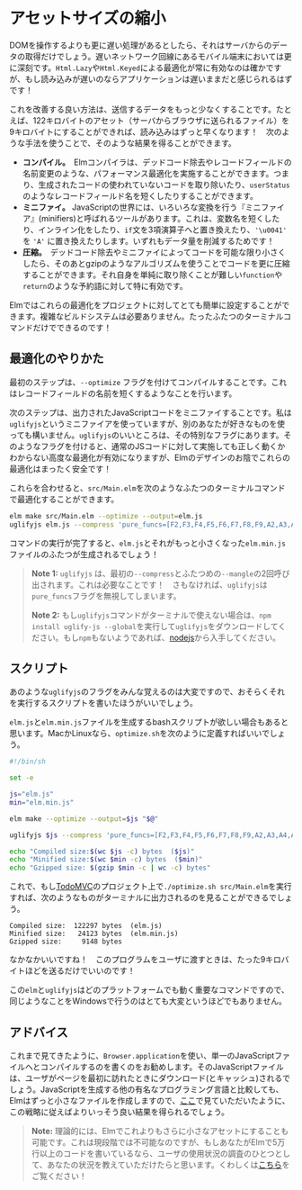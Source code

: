 <!--
# Asset Size
-->

# アセットサイズの縮小

<!--
The only thing that is slower than touching the DOM is talking to servers. Especially for folks on mobile phones with slow internet. So you can optimize your code all day with `Html.Lazy` and `Html.Keyed`, but your application will still feel slow if it loads slowly!
-->

DOMを操作するよりも更に遅い処理があるとしたら、それはサーバからのデータの取得だけでしょう。遅いネットワーク回線にあるモバイル端末においては更に深刻です。`Html.Lazy`や`Html.Keyed`による最適化が常に有効なのは確かですが、もし読み込みが遅いのならアプリケーションは遅いままだと感じられるはずです！

<!--
A great way to improve is to send fewer bits. For example, if a 122kb asset can become a 9kb asset, it will load faster! We get results like that by using the following techniques:
-->

これを改善する良い方法は、送信するデータをもっと少なくすることです。たとえば、122キロバイトのアセット（サーバからブラウザに送られるファイル）を9キロバイトにすることができれば、読み込みはずっと早くなります！　次のような手法を使うことで、そのような結果を得ることができます。

<!--
- **Compilation.** The Elm compiler can perform optimizations like dead code elimination and record field renaming. So it can cut unused code and shorten record field names like `userStatus` in the generated code.
- **Minification.** In the JavaScript world, there are tools called “minifiers” that do a bunch of transformations. They shorten variables. They inline. They convert `if` statements to ternary operators. They turn `'\u0041'` to `'A'`. Anything to save a few bits!
- **Compression.** Once you have gotten the code as small as possible, you can use a compression algorithm like gzip to shrink it even further. It does particularly well with keywords like `function` and `return` that you just cannot get rid of in the code itself.
-->

- **コンパイル。**　Elmコンパイラは、デッドコード除去やレコードフィールドの名前変更のような、パフォーマンス最適化を実施することができます。つまり、生成されたコードの使われていないコードを取り除いたり、`userStatus`のようなレコードフィールド名を短くしたりすることができます。
- **ミニファイ。** JavaScriptの世界には、いろいろな変換を行う『ミニファイア』(minifiers)と呼ばれるツールがあります。これは、変数名を短くしたり、インライン化をしたり、`if`文を3項演算子へと置き換えたり、`'\u0041'` を `'A'` に置き換えたりします。いずれもデータ量を削減するためです！
- **圧縮。**　デッドコード除去やミニファイによってコードを可能な限り小さくしたら、そのあとgzipのようなアルゴリズムを使うことでコードを更に圧縮することができます。それ自身を単純に取り除くことが難しい`function`や`return`のような予約語に対して特に有効です。

<!--
Elm makes it pretty easy to get all this set up for your project. No need for some complex build system. It is just two terminal commands!
-->

Elmではこれらの最適化をプロジェクトに対してとても簡単に設定することができます。複雑なビルドシステムは必要ありません。たったふたつのターミナルコマンドだけでできるのです！


<!--
## Instructions
-->

## 最適化のやりかた

<!--
Step one is to compile with the `--optimize` flag. This does things like shortening record field names.
-->

最初のステップは、`--optimize` フラグを付けてコンパイルすることです。これはレコードフィールドの名前を短くするようなことを行います。

<!--
Step two is to minify the resulting JavaScript code. I use a minifier called `uglifyjs`, but you can use a different one if you want. The neat thing about `uglifyjs` is all its special flags. These flags unlock optimizations that are unreliable in normal JS code, but thanks to the design of Elm, they are totally safe for us!
-->

次のステップは、出力されたJavaScriptコードをミニファイすることです。私は`uglifyjs`というミニファイアを使っていますが、別のあなたが好きなものを使っても構いません。`uglifyjs`のいいところは、その特別なフラグにあります。そのようなフラグを付けると、通常のJSコードに対して実施しても正しく動くかわからない高度な最適化が有効になりますが、Elmのデザインのお陰でこれらの最適化はまったく安全です！

<!--
Putting those together, we can optimize `src/Main.elm` with two terminal commands:
-->

これらを合わせると、`src/Main.elm`を次のようなふたつのターミナルコマンドで最適化することができます。

```bash
elm make src/Main.elm --optimize --output=elm.js
uglifyjs elm.js --compress 'pure_funcs=[F2,F3,F4,F5,F6,F7,F8,F9,A2,A3,A4,A5,A6,A7,A8,A9],pure_getters,keep_fargs=false,unsafe_comps,unsafe' | uglifyjs --mangle --output elm.min.js
```

<!--
After this you will have an `elm.js` and a smaller `elm.min.js` file!
-->

コマンドの実行が完了すると、`elm.js`とそれがもっと小さくなった`elm.min.js`ファイルのふたつが生成されるでしょう！

<!--
> **Note 1:** `uglifyjs` is called twice there. First to `--compress` and second to `--mangle`. This is necessary! Otherwise `uglifyjs` will ignore our `pure_funcs` flag.
>
> **Note 2:** If the `uglifyjs` command is not available in your terminal, you can run the command `npm install uglify-js --global` to download it. If you do not have `npm` either, you can get it with [nodejs](https://nodejs.org/).
-->

> **Note 1:** `uglifyjs` は、最初の`--compress`とふたつめの`--mangle`の2回呼び出されます。これは必要なことです！　さもなければ、`uglifyjs`は`pure_funcs`フラグを無視してしまいます。
>
> **Note 2:** もし`uglifyjs`コマンドがターミナルで使えない場合は、`npm install uglify-js --global`を実行して`uglifyjs`をダウンロードしてください。もし`npm`もないようであれば、[nodejs](https://nodejs.org/)から入手してください。

<!--
## Scripts
-->

## スクリプト

<!--
It is hard to remember all those flags for `uglifyjs`, so it is probably better to write a script that does this.
-->

あのような`uglifyjs`のフラグをみんな覚えるのは大変ですので、おそらくそれを実行するスクリプトを書いたほうがいいでしょう。

<!--
Say we want a bash script that produces `elm.js` and `elm.min.js` files. On Mac or Linux, we can define `optimize.sh` like this:
-->

`elm.js`と`elm.min.js`ファイルを生成するbashスクリプトが欲しい場合もあると思います。MacかLinuxなら、`optimize.sh`を次のように定義すればいいでしょう。

```bash
#!/bin/sh

set -e

js="elm.js"
min="elm.min.js"

elm make --optimize --output=$js "$@"

uglifyjs $js --compress 'pure_funcs=[F2,F3,F4,F5,F6,F7,F8,F9,A2,A3,A4,A5,A6,A7,A8,A9],pure_getters,keep_fargs=false,unsafe_comps,unsafe' | uglifyjs --mangle --output $min

echo "Compiled size:$(wc $js -c) bytes  ($js)"
echo "Minified size:$(wc $min -c) bytes  ($min)"
echo "Gzipped size: $(gzip $min -c | wc -c) bytes"
```

<!--
Now if I run `./optimize.sh src/Main.elm` on my [TodoMVC](https://github.com/evancz/elm-todomvc) code, I see something like this in the terminal:
-->

これで、もし[TodoMVC](https://github.com/evancz/elm-todomvc)のプロジェクト上で`./optimize.sh src/Main.elm`を実行すれば、次のようなものがターミナルに出力されるのを見ることができるでしょう。

```
Compiled size:  122297 bytes  (elm.js)
Minified size:   24123 bytes  (elm.min.js)
Gzipped size:     9148 bytes
```

<!--
Pretty neat! We only need to send about 9kb to get this program to people!
-->

なかなかいいですね！　このプログラムをユーザに渡すときは、たった9キロバイトほどを送るだけでいいのです！

<!--
The important commands here are `elm` and `uglifyjs` which work on any platform, so it should not be too tough to do something similar on Windows.
-->

この`elm`と`uglifyjs`はどのプラットフォームでも動く重要なコマンドですので、同じようなことをWindowsで行うのはとても大変というほどでもありません。

<!--
## Advice
-->

## アドバイス

<!--
I recommend writing a `Browser.application` and compiling to a single JavaScript file as we have seen here. It will get downloaded (and cached) when people first visit. Elm creates quite small files compared to the popular competitors, as you can see [here](https://elm-lang.org/blog/small-assets-without-the-headache), so this strategy can take you quite far.
-->

これまで見てきたように、`Browser.application`を使い、単一のJavaScriptファイルへとコンパイルするのを書くのをお勧めします。そのJavaScriptファイルは、ユーザがページを最初に訪れたときにダウンロード(とキャッシュ)されるでしょう。JavaScriptを生成する他の有名なプログラミング言語と比較しても、Elmはずっと小さなファイルを作成しますので、[ここ](https://elm-lang.org/blog/small-assets-without-the-headache)で見ていただいたように、この戦略に従えばよりいっそう良い結果を得られるでしょう。

<!--
> **Note:** In theory, it is possible to get even smaller assets with Elm. It is not possible right now, but if you are working on 50k lines of Elm or more, we would like to learn about your situation as part of a user study. More details [here](https://gist.github.com/evancz/fc6ff4995395a1643155593a182e2de7)!
-->

> **Note:** 理論的には、Elmでこれよりもさらに小さなアセットにすることも可能です。これは現段階では不可能なのですが、もしあなたがElmで5万行以上のコードを書いているなら、ユーザの使用状況の調査のひとつとして、あなたの状況を教えていただけたらと思います。くわしくは[こちら](https://gist.github.com/evancz/fc6ff4995395a1643155593a182e2de7)をご覧ください！

